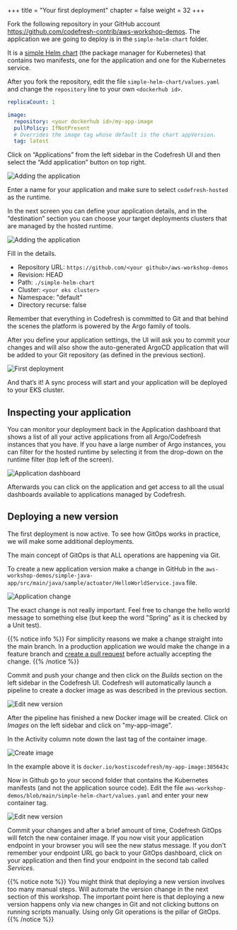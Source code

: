 +++
title = "Your first deployment"
chapter = false
weight = 32
+++


Fork the following repository in your GitHub account https://github.com/codefresh-contrib/aws-workshop-demos. The application we are going to deploy
is in the `simple-helm-chart` folder.

It is a [simple Helm chart](https://helm.sh/) (the package manager for Kubernetes) that contains two manifests, one for the application and one for the Kubernetes service.

After you fork the repository, edit the file `simple-helm-chart/values.yaml`
and change the `repository` line to your own `<dockerhub id>`.

```yaml
replicaCount: 1

image:
  repository: <your dockerhub id>/my-app-image
  pullPolicy: IfNotPresent
  # Overrides the image tag whose default is the chart appVersion.
  tag: latest
```  

Click on “Applications” from the left sidebar in the Codefresh UI and then select the “Add application” button on top right.

![Adding the application](/images/gitops_first_deploy/add-application.png)

Enter a name for your application and make sure to select `codefresh-hosted` as the runtime.

In the next screen you can define your application details, and in the “destination” section you can choose your target deployments clusters that are managed by the hosted runtime.

![Adding the application](/images/gitops_first_deploy/add-settings.png)


Fill in the details.

* Repository URL: `https://github.com/<your github>/aws-workshop-demos`
* Revision: HEAD
* Path: `./simple-helm-chart`
* Cluster: `<your eks cluster>`
* Namespace: "default"
* Directory recurse: false

Remember that everything in Codefresh is committed to Git and that behind the scenes the platform is powered by the Argo family of tools.

After you define your application settings, the UI will ask you to commit your changes and will also show the auto-generated ArgoCD application that will be added to your Git repository (as defined in the previous section).

![First deployment](/images/gitops_first_deploy/first-deployment.png)

And that’s it! A sync process will start and your application will be deployed to your EKS cluster.

## Inspecting your application

You can monitor your deployment back in the Application dashboard that shows a list of all your active applications from all Argo/Codefresh instances that you have. If you have a large number of Argo instances, you can filter for the hosted runtime by selecting it from the drop-down on the runtime filter (top left of the screen).

![Application dashboard](/images/gitops_first_deploy/applications.png)


Afterwards you can click on the application and get access to all the usual dashboards available to applications managed by Codefresh.



## Deploying a new version

The first deployment is now active. To see how GitOps works in practice, we will make some additional deployments.

The main concept of GitOps is that ALL operations are happening via Git. 

To create a new application version make a change in GitHub in the `aws-workshop-demos/simple-java-app/src/main/java/sample/actuator/HelloWorldService.java` file.

![Application change](/images/gitops_first_deploy/app-change.png)

The exact change is not really important. Feel free to change the hello world message to something else (but keep the word "Spring" as it is checked by a Unit test).

{{% notice info %}}
For simplicity reasons we make a change straight into the main branch. In a production application we would make the change in a feature branch and [create a pull request](https://codefresh.io/docs/docs/ci-cd-guides/preview-environments/)
before actually accepting the change.
{{% /notice %}}


Commit and push your change and then click on the *Builds* section on the left sidebar in the Codefresh UI. Codefresh will automatically launch a pipeline to create a docker image as was described in the previous section.

![Edit new version](/images/gitops_first_deploy/git-change-app.png)

After the pipeline has finished a new Docker image will be created. Click on *Images* on the left sidebar and click on "my-app-image".

In the Activity column note down the last tag of the container image.

![Create image](/images/gitops_first_deploy/image-tag.png)

In the example above it is `docker.io/kostiscodefresh/my-app-image:385643c`

Now in Github go to your second folder that contains the Kubernetes manifests (and not the application source code). Edit the file `aws-workshop-demos/blob/main/simple-helm-chart/values.yaml` and enter your new container tag.

![Edit new version](/images/gitops_first_deploy/new-version-manual.png)

Commit your changes and after a brief amount of time, Codefresh GitOps will fetch the new container image. If you now visit your application endpoint in your browser 
you will see the new status message. If you don't remember your endpoint URL go back to your GitOps dashboard, click on your application and then find your endpoint
in the second tab called *Services*.

{{% notice note %}}
You might think that deploying a new version involves too many manual steps. Will automate the version change in the next section of this workshop. The important point here is that deploying a new version happens only via new changes in Git and not clicking buttons on running scripts manually. Using only Git operations is the pillar of GitOps.
{{% /notice %}}






